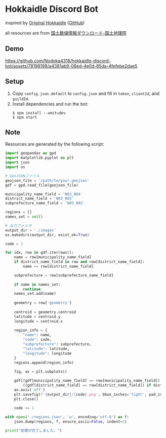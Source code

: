 # Hokkaidle Discord Bot
inspired by [Original Hokkaidle](https://hokkaidle.web.app) ([GitHub](https://github.com/takapiro99/hokkaidle))

all resources are from [国土数値情報ダウンロード-国土地理院](https://nlftp.mlit.go.jp/ksj/index.html)

## Demo

https://github.com/Nodoka4318/hokkaidle-discord-bot/assets/78198198/a4381ab9-08ed-4e0d-85da-4fefebe2dae5

## Setup
1. Copy `config.json.default` to `config.json` and fill in `token`, `clientId`, and `guildId`.
2. Install dependencies and run the bot:
   ```
   $ npm install --omit=dev
   $ npm start
   ```

## Note
Resources are generated by the following script:

```python
import geopandas as gpd
import matplotlib.pyplot as plt
import json
import os

# GeoJSONファイル
geojson_file = '/path/to/your.geojson'
gdf = gpd.read_file(geojson_file)

municipality_name_field = 'N03_004'
district_name_field = 'N03_005'
subprefecture_name_field = 'N03_002'

regions = []
names_set = set()

# 出力フォルダ
output_dir = './images'
os.makedirs(output_dir, exist_ok=True)

code = 1

for idx, row in gdf.iterrows():
    name = row[municipality_name_field]
    if district_name_field in row and row[district_name_field]:
        name += row[district_name_field]

    subprefecture = row[subprefecture_name_field]
    
    if name in names_set:
        continue
    names_set.add(name)
    
    geometry = row['geometry']
    
    centroid = geometry.centroid
    latitude = centroid.y
    longitude = centroid.x
    
    region_info = {
        "name": name,
        "code": code,
        "subprefecture": subprefecture,
        "latitude": latitude,
        "longitude": longitude
    }
    regions.append(region_info)
    
    fig, ax = plt.subplots()

    gdf[(gdf[municipality_name_field] == row[municipality_name_field]) & 
        ((gdf[district_name_field] == row[district_name_field]) if district_name_field in row and row[district_name_field] else True)].plot(ax=ax, color='black', edgecolor='black')
    ax.axis('off')
    plt.savefig(f'{output_dir}/{code}.png', bbox_inches='tight', pad_inches=0)
    plt.close()
    
    code += 1

with open('./regions.json', 'w', encoding='utf-8') as f:
    json.dump(regions, f, ensure_ascii=False, indent=2)

print("処理が完了しました。")
```